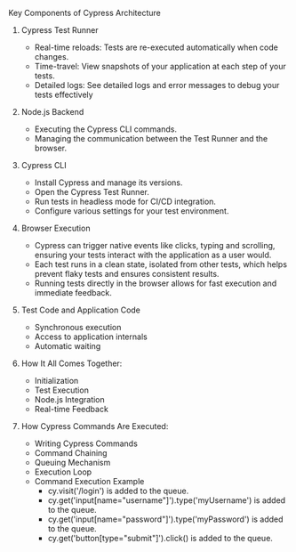 Key Components of Cypress Architecture

1. Cypress Test Runner

	- Real-time reloads: Tests are re-executed automatically when code changes.
  	- Time-travel: View snapshots of your application at each step of your tests.
  	- Detailed logs: See detailed logs and error messages to debug your tests effectively

2. Node.js Backend

	- Executing the Cypress CLI commands.
	- Managing the communication between the Test Runner and the browser.

3. Cypress CLI

	- Install Cypress and manage its versions.
	- Open the Cypress Test Runner.
	- Run tests in headless mode for CI/CD integration.
	- Configure various settings for your test environment.

4. Browser Execution <Show the architecture diagram>
	- Cypress can trigger native events like clicks, typing and scrolling, ensuring your tests interact with the application as a user would.
	- Each test runs in a clean state, isolated from other tests, which helps prevent flaky tests and ensures consistent results.
	- Running tests directly in the browser allows for fast execution and immediate feedback.

5. Test Code and Application Code
	- Synchronous execution
	- Access to application internals
	- Automatic waiting


6. How It All Comes Together:

	- Initialization
	- Test Execution
	- Node.js Integration
	- Real-time Feedback


7. How Cypress Commands Are Executed:
	- Writing Cypress Commands
	- Command Chaining
	- Queuing Mechanism
	- Execution Loop
	- Command Execution Example
		- cy.visit('/login') is added to the queue.
		- cy.get('input[name="username"]').type('myUsername') is added to the queue.
		- cy.get('input[name="password"]').type('myPassword') is added to the queue.
		- cy.get('button[type="submit"]').click() is added to the queue.

